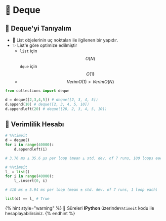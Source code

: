# 🌠 Deque

## 🔰 Deque'yi Tanıyalım

* 🍢 List objelerinin uç noktaları ile ilgilenen bir yapıdır.
* ✨ List'e göre optimize edilmiştir
  * `list` için $$O(N)$$ `dque` için $$O(1)$$
  * $${Verim}{O(1)} > {Verim}{O(N)}$$

```python
from collections import deque

d = deque([2,3,4,5]) # deque([2, 3, 4, 5])
d.append(10) # deque([2, 3, 4, 5, 10])
d.appendleft(20) # deque([20, 2, 3, 4, 5, 10])
```

## 🧮 Verimlilik Hesabı

```python
# %%timeit
d = deque()
for i in range(40000):
    d.appendleft(i)

# 3.76 ms ± 35.6 µs per loop (mean ± std. dev. of 7 runs, 100 loops each)
```

```python
# %%timeit
l_ = list()
for i in range(40000):
    l_.insert(0, i)

# 410 ms ± 5.94 ms per loop (mean ± std. dev. of 7 runs, 1 loop each)
```

```python
list(d) == l_ # True
```

{% hint style="warning" %}
📢 Süreleri **IPython** üzerinde`%%timeit` kodu ile hesaplayabilirsiniz.
{% endhint %}
